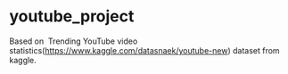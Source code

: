 # youtube_project
Based on  Trending YouTube video    statistics(https://www.kaggle.com/datasnaek/youtube-new) dataset from kaggle.
